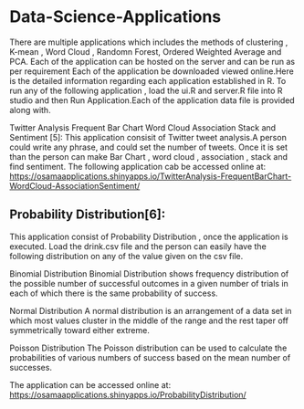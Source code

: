 # Data-Science-Applications
There are multiple applications which includes the methods of clustering , K-mean , Word Cloud , Randomn Forest, Ordered Weighted Average and PCA. Each of the application can be hosted on the server and can be run as per requirement
Each of the application be downloaded viewed online.Here is the detailed information regarding each application established in R.
To run any of the following application , load the ui.R and server.R file into R studio and then Run Application.Each of the application data file is provided along with.

Twitter Analysis Frequent Bar Chart Word Cloud Association Stack and Sentiment [5]:
This application consisit of Twitter tweet analysis.A person could write any phrase, and could set the number of tweets. Once it is set than the person can make Bar Chart , word cloud , association , stack and find sentiment. The following application cab be accessed online at:
https://osamaapplications.shinyapps.io/TwitterAnalysis-FrequentBarChart-WordCloud-AssociationSentiment/

<h2>Probability Distribution[6]:</h2>
This application consist of Probability Distribution , once the application is executed. Load the drink.csv file and the person can easily have the following distribution on any of the value given on the csv file.

Binomial Distribution
Binomial Distribution shows frequency distribution of the possible number of successful outcomes in a given number of trials in each of which there is the same probability of success.

Normal Distribution
A normal distribution is an arrangement of a data set in which most values cluster in the middle of the range and the rest taper off symmetrically toward either extreme.

Poisson Distribution
The Poisson distribution can be used to calculate the probabilities of various numbers of success based on the mean number of successes.

The application can be accessed online at:
https://osamaapplications.shinyapps.io/ProbabilityDistribution/



